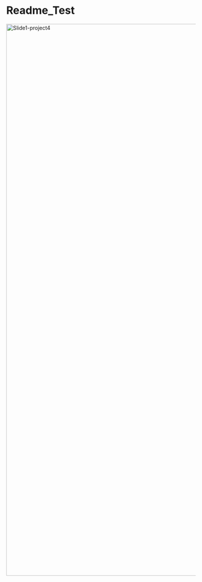 # Readme_Test
<img width="1470" alt="Slide1-project4" src="https://github.com/Plampinstein/Readme_Test/assets/137336173/ebc65535-fbea-44b8-8154-81f8d69d612e">
